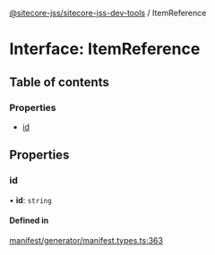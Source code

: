 [@sitecore-jss/sitecore-jss-dev-tools](../README.md) / ItemReference

# Interface: ItemReference

## Table of contents

### Properties

- [id](ItemReference.md#id)

## Properties

### id

• **id**: `string`

#### Defined in

[manifest/generator/manifest.types.ts:363](https://github.com/Sitecore/jss/blob/007a91935/packages/sitecore-jss-dev-tools/src/manifest/generator/manifest.types.ts#L363)
